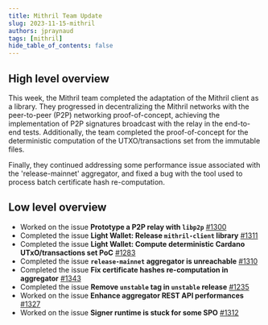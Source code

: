 ```yaml
---
title: Mithril Team Update
slug: 2023-11-15-mithril
authors: jpraynaud
tags: [mithril]
hide_table_of_contents: false
---
```


## High level overview

This week, the Mithril team completed the adaptation of the Mithril client as a library. They progressed in decentralizing the Mithril networks with the peer-to-peer (P2P) networking proof-of-concept, achieving the implementation of P2P signatures broadcast with the relay in the end-to-end tests. Additionally, the team completed the proof-of-concept for the deterministic computation of the UTXO/transactions set from the immutable files.

Finally, they continued addressing some performance issue associated with the 'release-mainnet' aggregator, and fixed a bug with the tool used to process batch certificate hash re-computation.

## Low level overview
- Worked on the issue **Prototype a P2P relay with `libp2p`** [#1300](https://github.com/input-output-hk/mithril/issues/1300)
- Completed the issue **Light Wallet: Release `mithril-client` library** [#1311](https://github.com/input-output-hk/mithril/issues/1311)
- Completed the issue **Light Wallet: Compute deterministic Cardano UTxO/transactions set PoC** [#1283](https://github.com/input-output-hk/mithril/issues/1283)
- Completed the issue **`release-mainnet` aggregator is unreachable** [#1310](https://github.com/input-output-hk/mithril/issues/1310)
- Completed the issue **Fix certificate hashes re-computation in aggregator** [#1343](https://github.com/input-output-hk/mithril/issues/1343)
- Completed the issue **Remove `unstable` tag in `unstable` release** [#1235](https://github.com/input-output-hk/mithril/issues/1235)
- Worked on the issue **Enhance aggregator REST API performances** [#1327](https://github.com/input-output-hk/mithril/issues/1327)
- Worked on the issue **Signer runtime is stuck for some SPO** [#1312](https://github.com/input-output-hk/mithril/issues/1312)



